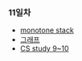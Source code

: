 <h3> 11일차</h3>
<ul>
	<li> <a href="https://nooblette.tistory.com/m/258">monotone stack</a></li>
	<li> <a href="https://github.com/southoftheriver/TIL/tree/master/Book/%ED%8C%8C%EC%9D%B4%EC%8D%AC%EC%95%8C%EA%B3%A0%EB%A6%AC%EC%A6%98%EC%9D%B8%ED%84%B0%EB%B7%B0/12.%EA%B7%B8%EB%9E%98%ED%94%84">그래프 </a></li>
	<li> <a href="https://github.com/hh99-CSstudy/1day1logIT/blob/main/cs%209%E1%84%87%E1%85%A5%E1%86%AB.md"> CS study 9~10</a></li>
</ul>
